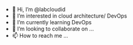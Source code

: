 - 👋 Hi, I’m @labcloudid
- 👀 I’m interested in cloud architecture/ DevOps
- 🌱 I’m currently learning DevOps
- 💞️ I’m looking to collaborate on ...
- 📫 How to reach me ...

<!---
labcloudid/labcloudid is a ✨ special ✨ repository because its `README.md` (this file) appears on your GitHub profile.
You can click the Preview link to take a look at your changes.
--->
